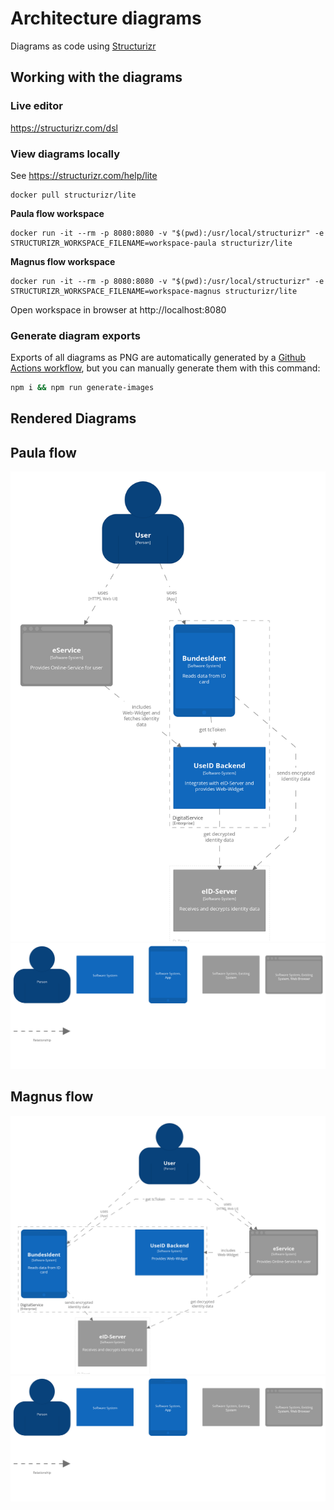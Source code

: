 # Architecture diagrams

Diagrams as code using [Structurizr](https://structurizr.com)

## Working with the diagrams

### Live editor

https://structurizr.com/dsl

### View diagrams locally

See https://structurizr.com/help/lite

```
docker pull structurizr/lite
```

**Paula flow workspace**

```
docker run -it --rm -p 8080:8080 -v "$(pwd):/usr/local/structurizr" -e STRUCTURIZR_WORKSPACE_FILENAME=workspace-paula structurizr/lite
```

**Magnus flow workspace**

```
docker run -it --rm -p 8080:8080 -v "$(pwd):/usr/local/structurizr" -e STRUCTURIZR_WORKSPACE_FILENAME=workspace-magnus structurizr/lite
```

Open workspace in browser at http://localhost:8080

### Generate diagram exports

Exports of all diagrams as PNG are automatically generated by a [Github Actions workflow](../.github/workflows/generate-exports.yml), 
but you can manually generate them with this command:

```bash
npm i && npm run generate-images
```
## Rendered Diagrams

## Paula flow

![System Landscape](imgs/paula/structurizr-1-SystemLandscape.png)
![System Landscape Key](imgs/paula/structurizr-1-SystemLandscape-key.png)

## Magnus flow

![System Landscape](imgs/magnus/structurizr-1-SystemLandscape.png)
![System Landscape Key](imgs/magnus/structurizr-1-SystemLandscape-key.png)